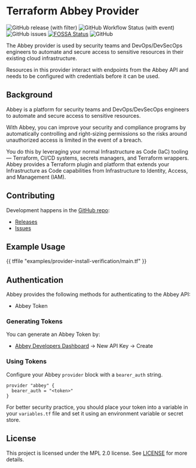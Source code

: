 # Terraform Abbey Provider

![GitHub release (with filter)](https://img.shields.io/github/v/release/abbeylabs/terraform-provider-abbey)
![GitHub Workflow Status (with event)](https://img.shields.io/github/actions/workflow/status/abbeylabs/terraform-provider-abbey/release.yaml)
![GitHub issues](https://img.shields.io/github/issues/abbeylabs/terraform-provider-abbey)
[![FOSSA Status](https://app.fossa.com/api/projects/custom%2B38958%2Fgit%40github.com%3Aabbeylabs%2Fterraform-provider-abbey.git.svg?type=shield)](https://app.fossa.com/projects/custom%2B38958%2Fgit%40github.com%3Aabbeylabs%2Fterraform-provider-abbey.git?ref=badge_shield)
![GitHub](https://img.shields.io/github/license/abbeylabs/terraform-provider-abbey)


The Abbey provider is used by security teams and DevOps/DevSecOps engineers to automate and secure
access to sensitive resources in their existing cloud infrastructure.

Resources in this provider interact with endpoints from the Abbey API and needs to be
configured with credentials before it can be used.

## Background

Abbey is a platform for security teams and DevOps/DevSecOps engineers to
automate and secure access to sensitive resources.

With Abbey, you can improve your security and compliance programs by automatically controlling
and right-sizing permissions so the risks around unauthorized access is limited in the event of a breach.

You do this by leveraging your normal Infrastructure as Code (IaC) tooling —
Terraform, CI/CD systems, secrets managers, and Terraform wrappers.
Abbey provides a Terraform plugin and platform that extends your Infrastructure as Code capabilities
from Infrastructure to Identity, Access, and Management (IAM).

## Contributing

Development happens in the [GitHub repo](https://github.com/abbeylabs/terraform-provider-abbey):

- [Releases](https://github.com/abbeylabs/terraform-provider-abbey/releases)
- [Issues](https://github.com/abbeylabs/terraform-provider-abbey/issues)

## Example Usage

{{ tffile "examples/provider-install-verification/main.tf" }}

## Authentication

Abbey provides the following methods for authenticating to the Abbey API:

- Abbey Token

### Generating Tokens

You can generate an Abbey Token by:

- [Abbey Developers Dashboard](https://app.abbey.io/developers) -> New API Key -> Create

### Using Tokens

Configure your Abbey `provider` block with a `bearer_auth` string.

```hcl
provider "abbey" {
  bearer_auth = "<token>"
}
```

For better security practice, you should place your token into a variable in your `variables.tf` file and set it
using an environment variable or secret store.

## License

This project is licensed under the MPL 2.0 license. See [LICENSE](LICENSE) for more details.


